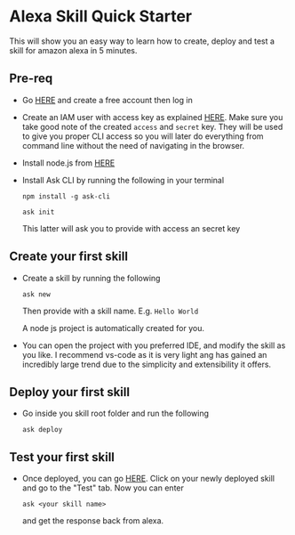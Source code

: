 # Alexa Skill Quick Starter

This will show you an easy way to learn how to create, deploy and test a skill for amazon alexa in 5 minutes.

## Pre-req
- Go [HERE](https://aws.amazon.com/console/) and create a free account then log in
- Create an IAM user with access key as explained [HERE](https://aws.amazon.com/premiumsupport/knowledge-center/create-access-key/). Make sure you take good note of the created `access` and `secret` key. They will be used to give you proper CLI access so you will later do everything from command line without the need of navigating in the browser.
- Install node.js from [HERE](https://nodejs.org)
- Install Ask CLI by running the following in your terminal

   `npm install -g ask-cli`

   `ask init`
   
   This latter will ask you to provide with access an secret key

## Create your first skill
- Create a skill by running the following 
   
   `ask new`

  Then provide with a skill name. E.g. `Hello World`
  
  A node js project is automatically created for you.

- You can open the project with you preferred IDE, and modify the skill as you like. I recommend vs-code as it is very light ang has gained an incredibly large trend due to the simplicity and extensibility it offers.


## Deploy your first skill
- Go inside you skill root folder and run the following

   `ask deploy`

## Test your first skill
- Once deployed, you can go [HERE](https://developer.amazon.com/alexa/console/ask#). Click on your newly deployed skill and go to the "Test" tab.
Now you can enter 

   `ask <your skill name>`

    and get the response back from alexa.

